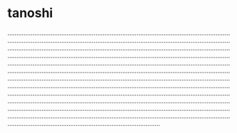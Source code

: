 # tanoshi

.....................................................................................................................................................................................................................................................................................................................................................................................................................................................................................................................................................................................................................................................................................................................................................................................................................................................................................................................................................................................................................................................................................................................................................................................................................................................................................................................................................................................................................................................................................................................................................................................................................................